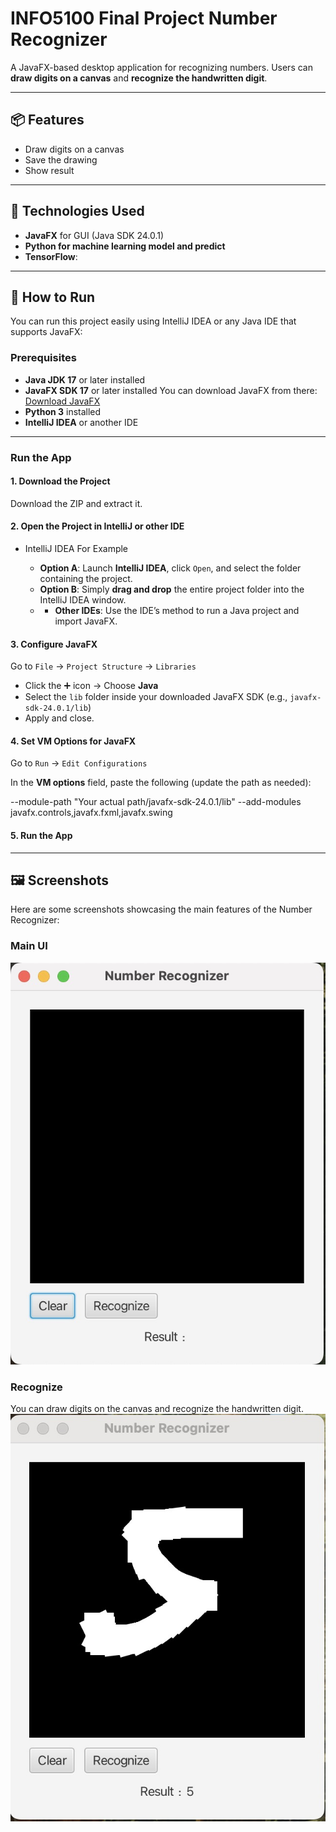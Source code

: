 # INFO5100 Final Project Number Recognizer

A JavaFX-based desktop application for recognizing numbers. 
Users can **draw digits on a canvas** and **recognize the handwritten digit**.

---------------------------------------------------------------------------------------------------------------------------------------------------

## 📦 Features

- Draw digits on a canvas
- Save the drawing
- Show result

---------------------------------------------------------------------------------------------------------------------------------------------------

## 🎯 Technologies Used

- **JavaFX** for GUI (Java SDK 24.0.1)
- **Python for machine learning model and predict**
- **TensorFlow**:

---------------------------------------------------------------------------------------------------------------------------------------------------


## 🚀 How to Run

You can run this project easily using IntelliJ IDEA or any Java IDE that supports JavaFX:

### Prerequisites

- **Java JDK 17** or later installed  
- **JavaFX SDK 17** or later installed
  You can download JavaFX from there: [Download JavaFX](https://openjfx.io/index.html)
- **Python 3** installed
- **IntelliJ IDEA** or another IDE

---------------------------------------------------------------------------------------------------------------------------------------------------

### Run the App

#### 1. Download the Project

Download the ZIP and extract it.

#### 2. Open the Project in IntelliJ or other IDE
- IntelliJ IDEA For Example

  - **Option A**: Launch **IntelliJ IDEA**, click `Open`, and select the folder containing the project.
  - **Option B**: Simply **drag and drop** the entire project folder into the IntelliJ IDEA window.
  - - **Other IDEs**: Use the IDE’s method to run a Java project and import JavaFX.

#### 3. Configure JavaFX

Go to `File` → `Project Structure` → `Libraries`

- Click the ➕ icon → Choose **Java**
- Select the `lib` folder inside your downloaded JavaFX SDK (e.g., `javafx-sdk-24.0.1/lib`)
- Apply and close.

#### 4. Set VM Options for JavaFX

Go to `Run` → `Edit Configurations`

In the **VM options** field, paste the following (update the path as needed):

--module-path "Your actual path/javafx-sdk-24.0.1/lib" --add-modules javafx.controls,javafx.fxml,javafx.swing

#### 5. Run the App

---------------------------------------------------------------------------------------------------------------------------------------------------

## 🖼️ Screenshots

Here are some screenshots showcasing the main features of the Number Recognizer:

### Main UI    

![Main UI](Screenshots/mainUI.jpg)

### Recognize
You can draw digits on the canvas and recognize the handwritten digit.
![Upload](Screenshots/recognize.jpg)









